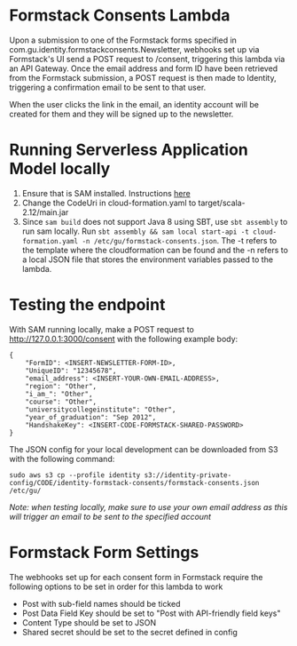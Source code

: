 # Formstack Consents Lambda

Upon a submission to one of the Formstack forms specified in com.gu.identity.formstackconsents.Newsletter, webhooks set up via Formstack's UI send a POST request to /consent, triggering this lambda via an API Gateway. Once the email address and form ID have been retrieved from the Formstack submission, a POST request is then made to Identity, triggering a confirmation email to be sent to that user.

When the user clicks the link in the email, an identity account will be created for them and they will be signed up to the newsletter. 

# Running Serverless Application Model locally

1. Ensure that is SAM installed. Instructions [here](https://docs.aws.amazon.com/serverless-application-model/latest/developerguide/serverless-sam-cli-install-mac.html)
2. Change the CodeUri in cloud-formation.yaml to target/scala-2.12/main.jar
2. Since `sam build` does not support Java 8 using SBT, use `sbt assembly` to run sam locally. Run `sbt assembly && sam local start-api -t cloud-formation.yaml -n /etc/gu/formstack-consents.json`. The -t refers to the template where the cloudformation can be found and the -n refers to a local JSON file that stores the environment variables passed to the lambda.

# Testing the endpoint
With SAM running locally, make a POST request to http://127.0.0.1:3000/consent with the following example body:

    {
        "FormID": <INSERT-NEWSLETTER-FORM-ID>,
        "UniqueID": "12345678",
        "email_address": <INSERT-YOUR-OWN-EMAIL-ADDRESS>,
        "region": "Other",
        "i_am_": "Other",
        "course": "Other",
        "universitycollegeinstitute": "Other",
        "year_of_graduation": "Sep 2012",
        "HandshakeKey": <INSERT-CODE-FORMSTACK-SHARED-PASSWORD>
    }

The JSON config for your local development can be downloaded from S3 with the following command:

`sudo aws s3 cp --profile identity s3://identity-private-config/CODE/identity-formstack-consents/formstack-consents.json /etc/gu/`

*Note: when testing locally, make sure to use your own email address as this will trigger an email to be sent to the specified account*

# Formstack Form Settings
The webhooks set up for each consent form in Formstack require the following options to be set in order for this lambda to work
- Post with sub-field names should be ticked
- Post Data Field Key should be set to "Post with API-friendly field keys"
- Content Type should be set to JSON
- Shared secret should be set to the secret defined in config